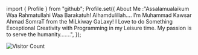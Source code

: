 import { Profile } from "github";
Profile.set({
 About Me :"Assalamualaikum Waa Rahmatullahi Waa Barakatuh! Alhamdulillah…. I’m Muhammad Kawsar Ahmad SomraT from the MiLkiway GaLaxy! I Love to do Something Exceptional Creativity with Programming in my Leisure time. My passion is to serve the humanity…….",
});










![Visitor Count](https://profile-counter.glitch.me/mkasomrat/count.svg)













